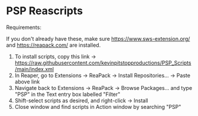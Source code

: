 # PSP Reascripts

Requirements:

If you don't already have these, make sure https://www.sws-extension.org/ and https://reapack.com/ are installed.
 
1. To install scripts, copy this link → https://raw.githubusercontent.com/kevinpitstopproductions/PSP_Scripts/main/index.xml
2. In Reaper, go to Extensions → ReaPack → Install Repositories... → Paste above link
3. Navigate back to Extensions → ReaPack → Browse Packages... and type "PSP" in the Text entry box labelled "Filter"
4. Shift-select scripts as desired, and right-click → Install
5. Close window and find scripts in Action window by searching "PSP"
